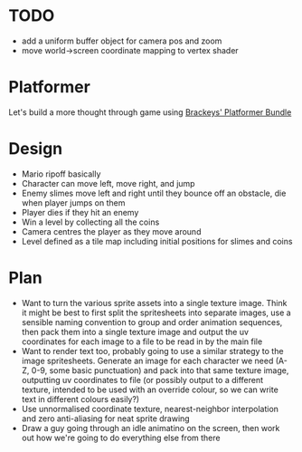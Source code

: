 # TODO
- add a uniform buffer object for camera pos and zoom
- move world->screen coordinate mapping to vertex shader

# Platformer
Let's build a more thought through game using [Brackeys' Platformer Bundle](https://brackeysgames.itch.io/brackeys-platformer-bundle)

# Design
- Mario ripoff basically
- Character can move left, move right, and jump
- Enemy slimes move left and right until they bounce off an obstacle, die when player jumps on them
- Player dies if they hit an enemy
- Win a level by collecting all the coins
- Camera centres the player as they move around
- Level defined as a tile map including initial positions for slimes and coins

# Plan
- Want to turn the various sprite assets into a single texture image. Think it might be best to first split the spritesheets into separate images, use a sensible naming convention to group and order animation sequences, then pack them into a single texture image and output the uv coordinates for each image to a file to be read in by the main file
- Want to render text too, probably going to use a similar strategy to the image spritesheets. Generate an image for each character we need (A-Z, 0-9, some basic punctuation) and pack into that same texture image, outputting uv coordinates to file (or possibly output to a different texture, intended to be used with an override colour, so we can write text in different colours easily?)
- Use unnormalised coordinate texture, nearest-neighbor interpolation and zero anti-aliasing for neat sprite drawing
- Draw a guy going through an idle animatino on the screen, then work out how we're going to do everything else from there
